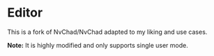# Editor

This is a fork of NvChad/NvChad adapted to my liking and use cases.

**Note:** It is highly modified and only supports single user mode.
